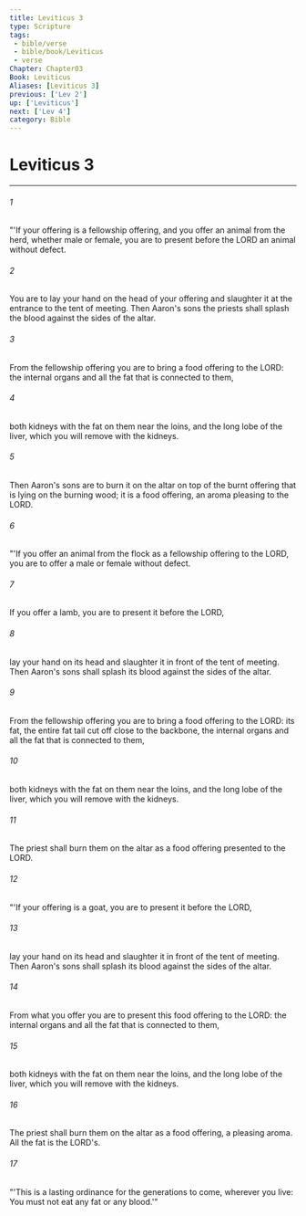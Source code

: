 ```yaml
---
title: Leviticus 3
type: Scripture
tags:
 - bible/verse
 - bible/book/Leviticus
 - verse
Chapter: Chapter03
Book: Leviticus
Aliases: [Leviticus 3]
previous: ['Lev 2']
up: ['Leviticus']
next: ['Lev 4']
category: Bible
---
```

# Leviticus 3

***


###### 1 
"'If your offering is a fellowship offering, and you offer an animal from the herd, whether male or female, you are to present before the LORD an animal without defect. 

###### 2 
You are to lay your hand on the head of your offering and slaughter it at the entrance to the tent of meeting. Then Aaron's sons the priests shall splash the blood against the sides of the altar. 

###### 3 
From the fellowship offering you are to bring a food offering to the LORD: the internal organs and all the fat that is connected to them, 

###### 4 
both kidneys with the fat on them near the loins, and the long lobe of the liver, which you will remove with the kidneys. 

###### 5 
Then Aaron's sons are to burn it on the altar on top of the burnt offering that is lying on the burning wood; it is a food offering, an aroma pleasing to the LORD. 

###### 6 
"'If you offer an animal from the flock as a fellowship offering to the LORD, you are to offer a male or female without defect. 

###### 7 
If you offer a lamb, you are to present it before the LORD, 

###### 8 
lay your hand on its head and slaughter it in front of the tent of meeting. Then Aaron's sons shall splash its blood against the sides of the altar. 

###### 9 
From the fellowship offering you are to bring a food offering to the LORD: its fat, the entire fat tail cut off close to the backbone, the internal organs and all the fat that is connected to them, 

###### 10 
both kidneys with the fat on them near the loins, and the long lobe of the liver, which you will remove with the kidneys. 

###### 11 
The priest shall burn them on the altar as a food offering presented to the LORD. 

###### 12 
"'If your offering is a goat, you are to present it before the LORD, 

###### 13 
lay your hand on its head and slaughter it in front of the tent of meeting. Then Aaron's sons shall splash its blood against the sides of the altar. 

###### 14 
From what you offer you are to present this food offering to the LORD: the internal organs and all the fat that is connected to them, 

###### 15 
both kidneys with the fat on them near the loins, and the long lobe of the liver, which you will remove with the kidneys. 

###### 16 
The priest shall burn them on the altar as a food offering, a pleasing aroma. All the fat is the LORD's. 

###### 17 
"'This is a lasting ordinance for the generations to come, wherever you live: You must not eat any fat or any blood.'" 
